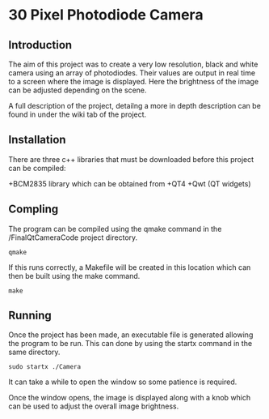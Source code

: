# 30 Pixel Photodiode Camera

## Introduction
The aim of this project was to create a very low resolution, black and white camera using an array of photodiodes. Their values are output in real time to a screen where the image is displayed. Here the brightness of the image can be adjusted depending on the scene.  

A full description of the project, detailng a more in depth description can be found in under the wiki tab of the project.

## Installation
There are three c++ libraries that must be downloaded before this project can be compiled:  

+BCM2835 library which can be obtained from
+QT4
+Qwt (QT widgets)

## Compling
The program can be compiled using the qmake command in the /FinalQtCameraCode project directory. 

```
qmake
```   

If this runs correctly, a Makefile will be created in this location which can then be built using the make command.

```
make
```  

## Running
Once the project has been made, an executable file is generated allowing the program to be run. This can done by using the startx command in the same directory.

```
sudo startx ./Camera
```

It can take a while to open the window so some patience is required.  

Once the window opens, the image is displayed along with a knob which can be used to adjust the overall image brightness.
